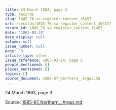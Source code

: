 ```yaml
---
title: 24 March 1863, page 3
type: records
slug: 1845_76_sa_register_content_16457
url: /records/1845_76_sa_register_content_16457/
record_id: 1845_76_sa_register_content_16457
date: '1863-03-24'
date_display: null
volume: null
issue_number: null
page: '3'
article_type: other
issue_reference: 1863-03-24, page 3
people_mentioned: []
places_mentioned: []
topics: []
source_document: 1985-87_Northern__Argus.md
---
```


24 March 1863, page 3

Source: [1985-87_Northern__Argus.md](/downloads/markdown/1985-87_Northern__Argus.md)
